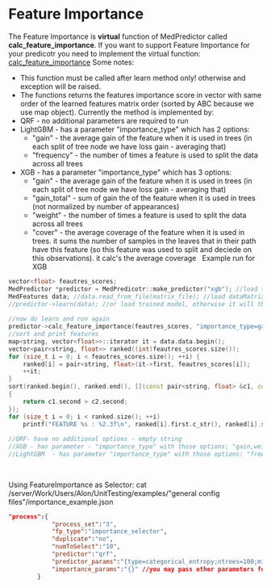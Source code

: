 # Feature Importance
The Feature Importance is **virtual** function of MedPredictor called **calc_feature_importance**.
If you want to support Feature Importance for your predicotr you need to implement the virtual function: [calc_feature_importance](http://node-04/Libs/html/classMedPredictor.html#acd85e157d4b8fa20e8aa91a94e9fde2e)
Some notes:
- This function must be called after learn method only! otherwise and exception will be raised.
- The functions returns the features importance score in vector with same order of the learned features matrix order (sorted by ABC because we use map object).
Currently the method is implemented by:
- QRF - no additional parameters are required to run
- LightGBM - has a parameter "importance_type" which has 2 options: 
  - "gain" - the average gain of the feature when it is used in trees (in each split of tree node we have loss gain - averaging that)
  - "frequency" - the number of times a feature is used to split the data across all trees
- XGB - has a parameter "importance_type" which has 3 options: 
  - "gain" - the average gain of the feature when it is used in trees (in each split of tree node we have loss gain - averaging that)
  - "gain_total" - sum of gain the of the feature when it is used in trees (not normalized by number of appearances)
  - "weight" - the number of times a feature is used to split the data across all trees
  - "cover" - the average coverage of the feature when it is used in trees. it sums the number of samples in the leaves that in their path have this feature (so this feature was used to split and deciede on this observations). it calc's the average coverage
 
Example run for XGB
```c++
vector<float> feautres_scores;
MedPredictor *predictor = MedPredicotr::make_predictor("xgb"); //load trained model
MedFeatures data; //data.read_from_file(matrix_file); //load dataMatrix or already trained model
//predictor->learn(data); //or load trained model, otherwise it will throw exception
 
//now do learn and run again
predictor->calc_feature_importance(feautres_scores, "importance_type=gain"); //the second argument is additional parameters for feature importance
//sort and print features
map<string, vector<float>>::iterator it = data.data.begin();
vector<pair<string, float>> ranked((int)feautres_scores.size());
for (size_t i = 0; i < feautres_scores.size(); ++i) {
	ranked[i] = pair<string, float>(it->first, feautres_scores[i]);
	++it;
}
sort(ranked.begin(), ranked.end(), [](const pair<string, float> &c1, const pair<string, float> &c2)
{
	return c1.second > c2.second;
});
for (size_t i = 0; i < ranked.size(); ++i)
	printf("FEATURE %s : %2.3f\n", ranked[i].first.c_str(), ranked[i].second);
 
//QRF- have no additional options - empty string
//XGB - has parameter - "importance_type" with those options: "gain,weight,cover"
//LightGBM  - has parameter "importance_type" with those options: "frequency,gain". gain is like xgboost and frequency is like weight in xgboost
 
 
```
Using FeatureImportance as Selector:
cat /server/Work/Users/Alon/UnitTesting/examples/"general config files"/importance_example.json
```json
"process":{
            "process_set":"3",
            "fp_type":"importance_selector",
			"duplicate":"no",
			"numToSelect":"10",
			"predictor":"qrf",
			"predictor_params":"{type=categorical_entropy;ntrees=100;min_node=20;n_categ=2;get_only_this_categ=1;learn_nthreads=40;predict_nthreads=40;ntry=100;maxq=5000;spread=0.1}",
			"importance_params":"{}" //you may pass other parameters for feature importance in here. for example importance_type=gain
        }
```
